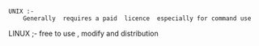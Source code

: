                                                                                                                                                                                                                                                       UNIX :-
        Generally  requires a paid  licence  especially for command use 
LINUX ;-
         free to use , modify and distribution